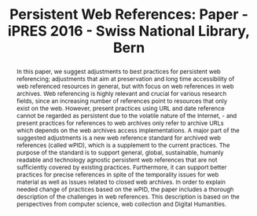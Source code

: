 ---
abstract: In this paper, we suggest adjustments to best practices for persistent web
  referencing; adjustments that aim at preservation and long time accessibility of
  web referenced resources in general, but with focus on web references in web archives.
  Web referencing is highly relevant and crucial for various research fields, since
  an increasing number of references point to resources that only exist on the web.
  However, present practices using URL and date reference cannot be regarded as persistent
  due to the volatile nature of the Internet, - and present practices for references
  to web archives only refer to archive URLs which depends on the web archives access
  implementations. A major part of the suggested adjustments is a new web reference
  standard for archived web references (called wPID), which is a supplement to the
  current practices. The purpose of the standard is to support general, global, sustainable,
  humanly readable and technology agnostic persistent web references that are not
  sufficiently covered by existing practices. Furthermore, it can support better practices
  for precise references in spite of the temporality issues for web material as well
  as issues related to closed web archives. In order to explain needed change of practices
  based on the wPID, the paper includes a thorough description of the challenges in
  web references. This description is based on the perspectives from computer science,
  web collection and Digital Humanities.
creators:
- Nyvang, Caroline
- Zierau, Eld
- Kromann, Thomas Hvid
date: null
document_url: https://services.phaidra.univie.ac.at/api/object/o:502833/download
grand_parent: iPRES
institutions: []
keywords: []
landing_page_url: https://phaidra.univie.ac.at/o:502833
language: eng
layout: publication
license: CC BY-NC-SA 3.0 AT
notes_url: null
parent: iPRES 2016
presentation_url: null
size: 547119
source_name: iPRES
title: 'Persistent Web References: Paper - iPRES 2016 - Swiss National Library, Bern'
type: paper
year: 2016
---